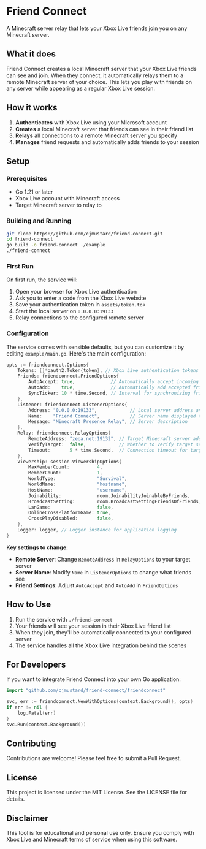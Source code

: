 # Friend Connect

A Minecraft server relay that lets your Xbox Live friends join you on any Minecraft server.

## What it does

Friend Connect creates a local Minecraft server that your Xbox Live friends can see and join. When they connect, it automatically relays them to a remote Minecraft server of your choice. This lets you play with friends on any server while appearing as a regular Xbox Live session.

## How it works

1. **Authenticates** with Xbox Live using your Microsoft account
2. **Creates** a local Minecraft server that friends can see in their friend list
3. **Relays** all connections to a remote Minecraft server you specify
4. **Manages** friend requests and automatically adds friends to your session

## Setup

### Prerequisites

- Go 1.21 or later
- Xbox Live account with Minecraft access
- Target Minecraft server to relay to

### Building and Running

```bash
git clone https://github.com/cjmustard/friend-connect.git
cd friend-connect
go build -o friend-connect ./example
./friend-connect
```

### First Run

On first run, the service will:
1. Open your browser for Xbox Live authentication
2. Ask you to enter a code from the Xbox Live website
3. Save your authentication token in `assets/token.tok`
4. Start the local server on `0.0.0.0:19133`
5. Relay connections to the configured remote server

### Configuration

The service comes with sensible defaults, but you can customize it by editing `example/main.go`. Here's the main configuration:

```go
opts := friendconnect.Options{
    Tokens: []*oauth2.Token{token}, // Xbox Live authentication tokens
    Friends: friendconnect.FriendOptions{
        AutoAccept: true,             // Automatically accept incoming friend requests
        AutoAdd:    true,             // Automatically add accepted friends to session
        SyncTicker: 10 * time.Second, // Interval for synchronizing friend list
    },
    Listener: friendconnect.ListenerOptions{
        Address: "0.0.0.0:19133",            // Local server address and port
        Name:    "Friend Connect",           // Server name displayed to friends
        Message: "Minecraft Presence Relay", // Server description
    },
    Relay: friendconnect.RelayOptions{
        RemoteAddress: "zeqa.net:19132", // Target Minecraft server address
        VerifyTarget:  false,            // Whether to verify target server is reachable
        Timeout:       5 * time.Second,  // Connection timeout for target server
    },
    Viewership: session.ViewershipOptions{
        MaxMemberCount:          4,                                     // Maximum players allowed
        MemberCount:             1,                                     // Current player count
        WorldType:               "Survival",                            // Game mode type
        WorldName:               "hostname",                            // World/server name displayed
        HostName:                "username",                            // Session host name
        Joinability:             room.JoinabilityJoinableByFriends,     // Access control
        BroadcastSetting:        room.BroadcastSettingFriendsOfFriends, // Visibility level
        LanGame:                 false,                                 // Local network only
        OnlineCrossPlatformGame: true,                                  // Enable cross-platform play
        CrossPlayDisabled:       false,                                 // Disable cross-play
    },
    Logger: logger, // Logger instance for application logging
}
```

**Key settings to change:**
- **Remote Server**: Change `RemoteAddress` in `RelayOptions` to your target server
- **Server Name**: Modify `Name` in `ListenerOptions` to change what friends see
- **Friend Settings**: Adjust `AutoAccept` and `AutoAdd` in `FriendOptions`

## How to Use

1. Run the service with `./friend-connect`
2. Your friends will see your session in their Xbox Live friend list
3. When they join, they'll be automatically connected to your configured server
4. The service handles all the Xbox Live integration behind the scenes

## For Developers

If you want to integrate Friend Connect into your own Go application:

```go
import "github.com/cjmustard/friend-connect/friendconnect"

svc, err := friendconnect.NewWithOptions(context.Background(), opts)
if err != nil {
    log.Fatal(err)
}
svc.Run(context.Background())
```

## Contributing

Contributions are welcome! Please feel free to submit a Pull Request.

## License

This project is licensed under the MIT License. See the LICENSE file for details.

## Disclaimer

This tool is for educational and personal use only. Ensure you comply with Xbox Live and Minecraft terms of service when using this software.